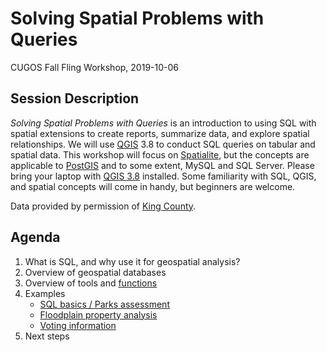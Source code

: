 # Solving Spatial Problems with Queries

CUGOS Fall Fling Workshop, 2019-10-06

## Session Description
*Solving Spatial Problems with Queries* is an introduction to using SQL with spatial extensions to create reports, summarize data, and explore spatial relationships. We will use [QGIS](https://www.qgis.org/) 3.8 to conduct SQL queries on tabular and spatial data. This workshop will focus on [Spatialite](https://www.gaia-gis.it/fossil/libspatialite/index), but the concepts are applicable to [PostGIS](https://postgis.net/) and to some extent, MySQL and SQL Server. Please bring your laptop with [QGIS 3.8](https://www.qgis.org/en/site/forusers/download.html) installed. Some familiarity with SQL, QGIS, and spatial concepts will come in handy, but beginners are welcome.

Data provided by permission of [King County](https://gis-kingcounty.opendata.arcgis.com/). 

## Agenda
1. What is SQL, and why use it for geospatial analysis?
3. Overview of geospatial databases
4. Overview of tools and [functions](http://www.gaia-gis.it/gaia-sins/spatialite-sql-4.3.0.html)
5. Examples
    - [SQL basics / Parks assessment](parks.md)
    - [Floodplain property analysis](northbend.md)
    - [Voting information](voting.md)
6. Next steps

